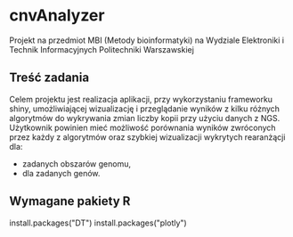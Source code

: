 # cnvAnalyzer
Projekt na przedmiot MBI (Metody bioinformatyki) na Wydziale Elektroniki i Technik Informacyjnych Politechniki Warszawskiej

## Treść zadania

Celem projektu jest realizacja aplikacji, przy wykorzystaniu frameworku shiny, umożliwiającej wizualizację i przeglądanie wyników z kilku różnych algorytmów do wykrywania zmian liczby kopii przy użyciu danych z NGS. 
Użytkownik powinien mieć możliwość porównania wyników zwróconych przez każdy z algorytmów oraz szybkiej wizualizacji wykrytych rearanżącji dla: 
- zadanych obszarów genomu, 
- dla zadanych genów.


## Wymagane pakiety R
install.packages("DT")
install.packages("plotly")